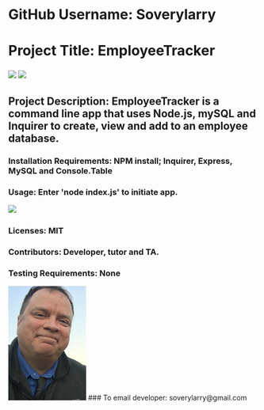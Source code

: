 
# GitHub Username:   Soverylarry

# Project Title:     EmployeeTracker
### <img src= "https://img.shields.io/github/languages/count/soverylarry/EmployeeTracker">  <img src="https://img.shields.io/github/license/soverylarry/EmployeeTracker">

## Project Description:        EmployeeTracker is a command line app that uses Node.js, mySQL and Inquirer to create, view and add to an employee database.

### Installation Requirements: NPM install; Inquirer, Express, MySQL and Console.Table

### Usage:    Enter 'node index.js' to initiate app.

<img src="/EmployeeTracker-screenShot">

### Licenses: MIT
### Contributors:         Developer, tutor and TA.
### Testing Requirements: None
<img alt="D'oh!" src="/LLBridgeReduced.png">
### To email developer: soverylarry@gmail.com
